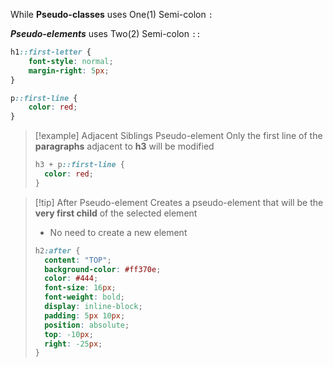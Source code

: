 While __Pseudo-classes__ uses One(1) Semi-colon `:`

___Pseudo-elements___ uses Two(2) Semi-colon `::`

```css
h1::first-letter {
	font-style: normal;
	margin-right: 5px;
}

p::first-line {
	color: red;
}
```

>[!example] Adjacent Siblings Pseudo-element
>Only the first line of the __paragraphs__ adjacent to __h3__ will be modified
> ```css
> h3 + p::first-line {
> 	color: red;
> }
> ```

>[!tip] After Pseudo-element
>Creates a pseudo-element that will be the __very first child__ of the selected element
>- No need to create a new element
>```css
> h2:after {
>	content: "TOP";
>	background-color: #ff370e;
>	color: #444;
>	font-size: 16px;
>	font-weight: bold;
>	display: inline-block;
>	padding: 5px 10px;
>	position: absolute;
>	top: -10px;
>	right: -25px;
> }
>```
```
```